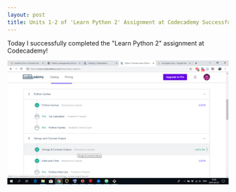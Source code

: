 ```yaml
---
layout: post
title: Units 1-2 of 'Learn Python 2' Assignment at Codecademy Successfully Completed
---
```


Today I successfully completed the "Learn Python 2" assignment at Codecademy!

![](/img/learn_python_screenshot.png)
